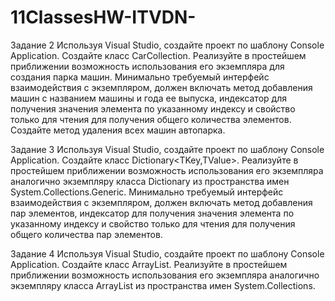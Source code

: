 # 11ClassesHW-ITVDN-

Задание 2
Используя Visual Studio, создайте проект по шаблону Console Application.
Создайте класс CarCollection<T>. Реализуйте в простейшем приближении возможность
использования его экземпляра для создания парка машин. Минимально требуемый интерфейс
взаимодействия с экземпляром, должен включать метод добавления машин с названием машины и
года ее выпуска, индексатор для получения значения элемента по указанному индексу и свойство
только для чтения для получения общего количества элементов.
Создайте метод удаления всех машин автопарка.

Задание 3
Используя Visual Studio, создайте проект по шаблону Console Application.
Создайте класс Dictionary<TKey,TValue>. Реализуйте в простейшем приближении возможность
использования его экземпляра аналогично экземпляру класса Dictionary из пространства имен
System.Collections.Generic. Минимально требуемый интерфейс взаимодействия с экземпляром,
должен включать метод добавления пар элементов, индексатор для получения значения элемента по
указанному индексу и свойство только для чтения для получения общего количества пар элементов.

Задание 4
Используя Visual Studio, создайте проект по шаблону Console Application.
Создайте класс ArrayList. Реализуйте в простейшем приближении возможность использования его
экземпляра аналогично экземпляру класса ArrayList из пространства имен System.Collections. 
